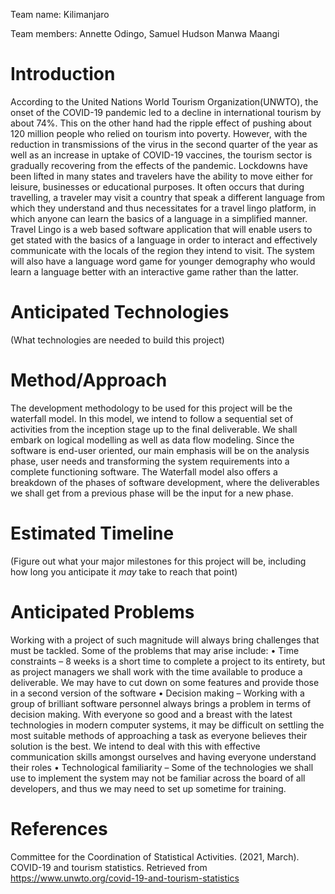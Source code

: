 Team name: Kilimanjaro

Team members: Annette Odingo, Samuel Hudson Manwa Maangi

# Introduction

According to the United Nations World Tourism Organization(UNWTO), the onset of the COVID-19 pandemic led to a decline in international tourism by about 74%. This on the other hand had the ripple effect of pushing about 120 million people who relied on tourism into poverty. However, with the reduction in transmissions of the virus in the second quarter of the year as well as an increase in uptake of COVID-19 vaccines, the tourism sector is gradually recovering from the effects of the pandemic. Lockdowns have been lifted in many states and travelers have the ability to move either for leisure, businesses or educational purposes.
It often occurs that during travelling, a traveler may visit a country that speak a different language from which they understand and thus necessitates for a travel lingo platform, in which anyone can learn the basics of a language in a simplified manner. Travel Lingo is a web based software application that will enable users to get stated with the basics of a language in order to interact and effectively communicate with the locals of the region they intend to visit. The system will also have a language word game for younger demography who would learn a language better with an interactive game rather than the latter.


# Anticipated Technologies

(What technologies are needed to build this project)

# Method/Approach

The development methodology to be used for this project will be the waterfall model. In this model, we intend to follow a sequential set of activities from the inception stage up to the final deliverable. We shall embark on logical modelling as well as data flow modeling. Since the software is end-user oriented, our main emphasis will be on the analysis phase, user needs and transforming the system requirements into a complete functioning software. The Waterfall model also offers a breakdown of the phases of software development, where the deliverables we shall get from a previous phase will be the input for a new phase.

# Estimated Timeline

(Figure out what your major milestones for this project will be, including how long you anticipate it *may* take to reach that point)

# Anticipated Problems

Working with a project of such magnitude will always bring challenges that must be tackled. Some of the problems that may arise include:
•	Time constraints – 8 weeks is a short time to complete a project to its entirety, but as project managers we shall work with the time available to produce a deliverable. We may have to cut down on some features and provide those in a second version of the software
•	Decision making – Working with a group of brilliant software personnel always brings a problem in terms of decision making. With everyone so good and a breast with the latest technologies in modern computer systems, it may be difficult on settling the most suitable methods of approaching a task as everyone believes their solution is the best. We intend to deal with this with effective communication skills amongst ourselves and having everyone understand their roles
•	Technological familiarity – Some of the technologies we shall use to implement the system may not be familiar across the board of all developers, and thus we may need to set up sometime for training.

# References

Committee for the Coordination of Statistical Activities. (2021, March). COVID-19 and tourism statistics. 
      Retrieved from https://www.unwto.org/covid-19-and-tourism-statistics
